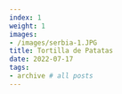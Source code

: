 ```yaml
---
index: 1
weight: 1
images:
- /images/serbia-1.JPG
title: Tortilla de Patatas
date: 2022-07-17
tags:
- archive # all posts
---
```


